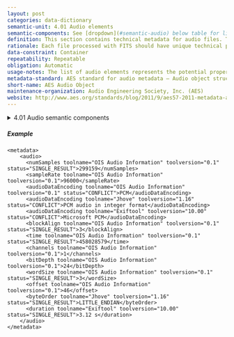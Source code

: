 ```yaml
---
layout: post
categories: data-dictionary
semantic-unit: 4.01 Audio elements
semantic-components: See [dropdown](#semantic-audio) below table for list of components
definition: This section contains technical metadata for audio files. The tools will extract the raw output of the file, and FITS normalizes and consolidates the output into the standard elements.
rationale: Each file processed with FITS should have unique technical properties to support use and rendering.
data-constraint: Container
repeatability: Repeatable
obligation: Automatic
usage-notes: The list of audio elements represents the potential properties of a given file. The actual elements depend on what the tools are able to determine for the file.
metadata-standard: AES standard for audio metadata – Audio object structures for preservation and restoration
short-name: AES Audio Object
maintenance-organization: Audio Engineering Society, Inc. (AES)
website: http://www.aes.org/standards/blog/2011/9/aes57-2011-metadata-audio-object
---
```


<details markdown="1" id="semantic-audio">
<summary>4.01 Audio semantic components</summary>

4.01.01
: audioDataEncoding

4.01.02
: avgBitRate

4.01.03
: avgPacketSize

4.01.04
: bitDepth

4.01.05
: bitRate

4.01.06
: blockAlign

4.01.07
: blockSizeMax

4.01.08
: blockSizeMin

4.01.09
: byteOrder

4.01.10
: channels

4.01.11
: duration

4.01.12
: maxBitRate

4.01.13
: maxPacketSize

4.01.14
: numPackets

4.01.15
: numSamples

4.01.16
: offset

4.01.17
: sampleRate

4.01.18
: software

4.01.19
: soundField

4.01.20
: time

4.01.21
: wordSize

</details>

##### Example

```
<metadata>
    <audio>
      <numSamples toolname="OIS Audio Information" toolversion="0.1" status="SINGLE_RESULT">299159</numSamples>
      <sampleRate toolname="OIS Audio Information" toolversion="0.1">96000</sampleRate>
      <audioDataEncoding toolname="OIS Audio Information" toolversion="0.1" status="CONFLICT">PCM</audioDataEncoding>
      <audioDataEncoding toolname="Jhove" toolversion="1.16" status="CONFLICT">PCM audio in integer format</audioDataEncoding>
      <audioDataEncoding toolname="Exiftool" toolversion="10.00" status="CONFLICT">Microsoft PCM</audioDataEncoding>
      <blockAlign toolname="OIS Audio Information" toolversion="0.1" status="SINGLE_RESULT">3</blockAlign>
      <time toolname="OIS Audio Information" toolversion="0.1" status="SINGLE_RESULT">458028579</time>
      <channels toolname="OIS Audio Information" toolversion="0.1">1</channels>
      <bitDepth toolname="OIS Audio Information" toolversion="0.1">24</bitDepth>
      <wordSize toolname="OIS Audio Information" toolversion="0.1" status="SINGLE_RESULT">3</wordSize>
      <offset toolname="OIS Audio Information" toolversion="0.1">46</offset>
      <byteOrder toolname="Jhove" toolversion="1.16" status="SINGLE_RESULT">LITTLE_ENDIAN</byteOrder>
      <duration toolname="Exiftool" toolversion="10.00" status="SINGLE_RESULT">3.12 s</duration>
    </audio>
</metadata>
```